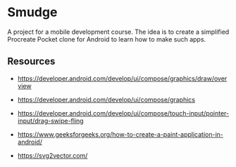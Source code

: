 # Smudge
A project for a mobile development course. 
The idea is to create a simplified Procreate Pocket clone for Android 
to learn how to make such apps.

## Resources
- https://developer.android.com/develop/ui/compose/graphics/draw/overview

- https://developer.android.com/develop/ui/compose/graphics

- https://developer.android.com/develop/ui/compose/touch-input/pointer-input/drag-swipe-fling

- https://www.geeksforgeeks.org/how-to-create-a-paint-application-in-android/

- https://svg2vector.com/